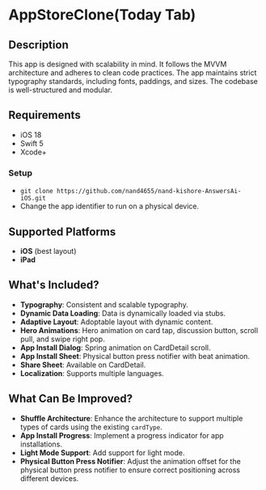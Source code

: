# AppStoreClone(Today Tab)

## Description
This app is designed with scalability in mind. It follows the MVVM architecture and adheres to clean code practices. The app maintains strict typography standards, including fonts, paddings, and sizes. The codebase is well-structured and modular.

## Requirements
- iOS 18
- Swift 5
- Xcode+

### Setup
- `git clone https://github.com/nand4655/nand-kishore-AnswersAi-iOS.git`
- Change the app identifier to run on a physical device.

## Supported Platforms
- **iOS** (best layout)
- **iPad**

## What's Included?
- **Typography**: Consistent and scalable typography.
- **Dynamic Data Loading**: Data is dynamically loaded via stubs.
- **Adaptive Layout**: Adoptable layout with dynamic content.
- **Hero Animations**: Hero animation on card tap, discussion button, scroll pull, and swipe right pop.
- **App Install Dialog**: Spring animation on CardDetail scroll.
- **App Install Sheet**: Physical button press notifier with beat animation.
- **Share Sheet**: Available on CardDetail.
- **Localization**: Supports multiple languages.

## What Can Be Improved?
- **Shuffle Architecture**: Enhance the architecture to support multiple types of cards using the existing `cardType`.
- **App Install Progress**: Implement a progress indicator for app installations.
- **Light Mode Support**: Add support for light mode.
- **Physical Button Press Notifier**: Adjust the animation offset for the physical button press notifier to ensure correct positioning across different devices.
